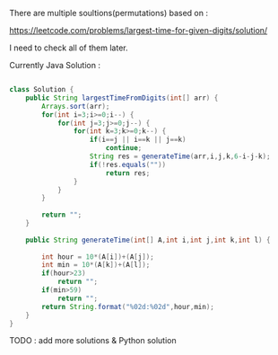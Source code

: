 

There are multiple soultions(permutations) based on :

https://leetcode.com/problems/largest-time-for-given-digits/solution/

I need to check all of them later.

Currently Java Solution :


```Java

class Solution {
    public String largestTimeFromDigits(int[] arr) {
        Arrays.sort(arr);
        for(int i=3;i>=0;i--) {
            for(int j=3;j>=0;j--) {
                for(int k=3;k>=0;k--) {
                    if(i==j || i==k || j==k)
                        continue;
                    String res = generateTime(arr,i,j,k,6-i-j-k);
                    if(!res.equals(""))
                        return res;
                }
            }
        }
        
        return "";
    }
    
    public String generateTime(int[] A,int i,int j,int k,int l) {
       
        int hour = 10*(A[i])+(A[j]);
        int min = 10*(A[k])+(A[l]);
        if(hour>23)
            return "";
        if(min>59)
            return "";
        return String.format("%02d:%02d",hour,min);
    }
}

```

TODO : add more solutions & Python solution